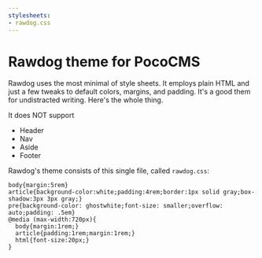```yaml
---
stylesheets:
- rawdog.css
---
```


# Rawdog theme for PocoCMS

Rawdog uses the most minimal of style sheets.
It employs plain HTML and just a few tweaks to default
colors, margins, and padding. It's a good them for undistracted writing.
Here's the whole thing.

It does NOT support
* Header
* Nav
* Aside
* Footer

Rawdog's theme consists of this single file, called `rawdog.css`:

```
body{margin:5rem}
article{background-color:white;padding:4rem;border:1px solid gray;box-shadow:3px 3px gray;}
pre{background-color: ghostwhite;font-size: smaller;overflow: auto;padding: .5em}
@media (max-width:720px){
  body{margin:1rem;}
  article{padding:1rem;margin:1rem;}
  html{font-size:20px;}
}
```


